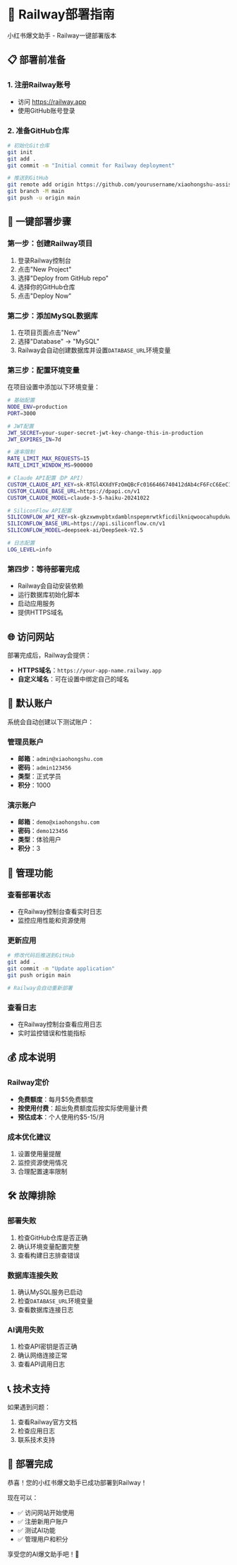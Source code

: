# 🚀 Railway部署指南

小红书爆文助手 - Railway一键部署版本

## 📋 部署前准备

### 1. 注册Railway账号
- 访问 https://railway.app
- 使用GitHub账号登录

### 2. 准备GitHub仓库
```bash
# 初始化Git仓库
git init
git add .
git commit -m "Initial commit for Railway deployment"

# 推送到GitHub
git remote add origin https://github.com/yourusername/xiaohongshu-assistant.git
git branch -M main
git push -u origin main
```

## 🎯 一键部署步骤

### 第一步：创建Railway项目
1. 登录Railway控制台
2. 点击"New Project"
3. 选择"Deploy from GitHub repo"
4. 选择你的GitHub仓库
5. 点击"Deploy Now"

### 第二步：添加MySQL数据库
1. 在项目页面点击"New"
2. 选择"Database" → "MySQL"
3. Railway会自动创建数据库并设置`DATABASE_URL`环境变量

### 第三步：配置环境变量
在项目设置中添加以下环境变量：

```bash
# 基础配置
NODE_ENV=production
PORT=3000

# JWT配置
JWT_SECRET=your-super-secret-jwt-key-change-this-in-production
JWT_EXPIRES_IN=7d

# 速率限制
RATE_LIMIT_MAX_REQUESTS=15
RATE_LIMIT_WINDOW_MS=900000

# Claude API配置（DP API）
CUSTOM_CLAUDE_API_KEY=sk-RTGl4XXdYFzOmQBcFc0166466740412dAb4cF6FcC6EeC1F0
CUSTOM_CLAUDE_BASE_URL=https://dpapi.cn/v1
CUSTOM_CLAUDE_MODEL=claude-3-5-haiku-20241022

# SiliconFlow API配置
SILICONFLOW_API_KEY=sk-gkzxwmvpbtxdamblnspepmrwtkficdilkniqwoocahupdukw
SILICONFLOW_BASE_URL=https://api.siliconflow.cn/v1
SILICONFLOW_MODEL=deepseek-ai/DeepSeek-V2.5

# 日志配置
LOG_LEVEL=info
```

### 第四步：等待部署完成
- Railway会自动安装依赖
- 运行数据库初始化脚本
- 启动应用服务
- 提供HTTPS域名

## 🌐 访问网站

部署完成后，Railway会提供：
- **HTTPS域名**：`https://your-app-name.railway.app`
- **自定义域名**：可在设置中绑定自己的域名

## 👥 默认账户

系统会自动创建以下测试账户：

### 管理员账户
- **邮箱**：`admin@xiaohongshu.com`
- **密码**：`admin123456`
- **类型**：正式学员
- **积分**：1000

### 演示账户
- **邮箱**：`demo@xiaohongshu.com`
- **密码**：`demo123456`
- **类型**：体验用户
- **积分**：3

## 🔧 管理功能

### 查看部署状态
- 在Railway控制台查看实时日志
- 监控应用性能和资源使用

### 更新应用
```bash
# 修改代码后推送到GitHub
git add .
git commit -m "Update application"
git push origin main

# Railway会自动重新部署
```

### 查看日志
- 在Railway控制台查看应用日志
- 实时监控错误和性能指标

## 💰 成本说明

### Railway定价
- **免费额度**：每月$5免费额度
- **按使用付费**：超出免费额度后按实际使用量计费
- **预估成本**：个人使用约$5-15/月

### 成本优化建议
1. 设置使用量提醒
2. 监控资源使用情况
3. 合理配置速率限制

## 🛠️ 故障排除

### 部署失败
1. 检查GitHub仓库是否正确
2. 确认环境变量配置完整
3. 查看构建日志排查错误

### 数据库连接失败
1. 确认MySQL服务已启动
2. 检查`DATABASE_URL`环境变量
3. 查看数据库连接日志

### AI调用失败
1. 检查API密钥是否正确
2. 确认网络连接正常
3. 查看API调用日志

## 📞 技术支持

如果遇到问题：
1. 查看Railway官方文档
2. 检查应用日志
3. 联系技术支持

## 🎉 部署完成

恭喜！您的小红书爆文助手已成功部署到Railway！

现在可以：
- ✅ 访问网站开始使用
- ✅ 注册新用户账户
- ✅ 测试AI功能
- ✅ 管理用户和积分

享受您的AI爆文助手吧！🚀 